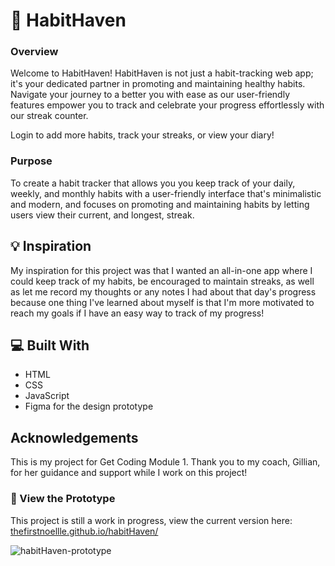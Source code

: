 # :notebook: HabitHaven

### Overview
Welcome to HabitHaven! HabitHaven is not just a habit-tracking web app; it's your dedicated partner in promoting and maintaining healthy habits. Navigate your journey to a better you with ease as our user-friendly features empower you to track and celebrate your progress effortlessly with our streak counter.

Login to add more habits, track your streaks, or view your diary!

### Purpose

To create a habit tracker that allows you you keep track of your daily, weekly, and monthly habits with a user-friendly interface that's minimalistic and modern, and focuses on promoting and maintaining habits by letting users view their current, and longest, streak.

## 💡 Inspiration

My inspiration for this project was that I wanted an all-in-one app where I could keep track of my habits, be encouraged to maintain streaks, as well as let me record my thoughts or any notes I had about that day's progress because one thing I've learned about myself is that I'm more motivated to reach my goals if I have an easy way to track of my progress! 

## :computer: Built With

- HTML
- CSS
- JavaScript
- Figma for the design prototype


## Acknowledgements
This is my project for Get Coding Module 1. Thank you to my coach, Gillian, for her guidance and support while I work on this project!

### 🚧 View the Prototype
This project is still a work in progress, view the current version here: [thefirstnoellle.github.io/habitHaven/](https://thefirstnoellle.github.io/habitHaven/)

![habitHaven-prototype](https://github.com/thefirstnoellle/habitHaven/assets/144460982/3c3188d0-43fc-47b0-8890-179efb67a99d)

